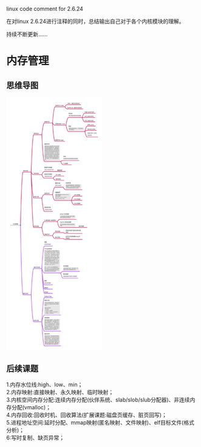 linux code comment for 2.6.24

在对linux 2.6.24进行注释的同时，总结输出自己对于各个内核模块的理解。

持续不断更新......

# 内存管理
## 思维导图

<img src="https://raw.githubusercontent.com/Din2413/linux_comment/master/files/%E5%86%85%E5%AD%98%E7%AE%A1%E7%90%86.jpg" width="50%" height="50%"/><br/>

## 后续课题
1.内存水位线:high、low、min；</br>
2.内存映射:直接映射、永久映射、临时映射；</br>
3.内核空间内存分配:连续内存分配(伙伴系统、slab/slob/slub分配器)、非连续内存分配(vmalloc)；</br>
4.内存回收:回收时机、回收算法(扩展课题:磁盘页缓存、脏页回写)；</br>
5.进程地址空间:延时分配、mmap映射(匿名映射、文件映射)、elf目标文件(格式分析)；</br>
6:写时复制、缺页异常；
